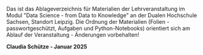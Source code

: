 Das ist das Ablageverzeichnis für Materialien der Lehrveranstaltung im Modul "Data Science - from Data to Knowledge" an der Dualen Hochschule Sachsen, Standort Leipzig.
Die Ordnung der Materialien (Folien - passwortgeschützt, Aufgaben und Python-Notebooks) orientiert sich am Ablauf der Veranstaltung - Änderungen vorbehalten!

**Claudia Schütze - Januar 2025**
